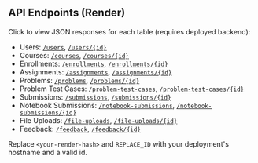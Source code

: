## API Endpoints (Render)

Click to view JSON responses for each table (requires deployed backend):

- Users: [`/users`](https://api-<your-render-hash>.onrender.com/users), [`/users/{id}`](https://api-<your-render-hash>.onrender.com/users/REPLACE_ID)
- Courses: [`/courses`](https://api-<your-render-hash>.onrender.com/courses), [`/courses/{id}`](https://api-<your-render-hash>.onrender.com/courses/REPLACE_ID)
- Enrollments: [`/enrollments`](https://api-<your-render-hash>.onrender.com/enrollments), [`/enrollments/{id}`](https://api-<your-render-hash>.onrender.com/enrollments/REPLACE_ID)
- Assignments: [`/assignments`](https://api-<your-render-hash>.onrender.com/assignments), [`/assignments/{id}`](https://api-<your-render-hash>.onrender.com/assignments/REPLACE_ID)
- Problems: [`/problems`](https://api-<your-render-hash>.onrender.com/problems), [`/problems/{id}`](https://api-<your-render-hash>.onrender.com/problems/REPLACE_ID)
- Problem Test Cases: [`/problem-test-cases`](https://api-<your-render-hash>.onrender.com/problem-test-cases), [`/problem-test-cases/{id}`](https://api-<your-render-hash>.onrender.com/problem-test-cases/REPLACE_ID)
- Submissions: [`/submissions`](https://api-<your-render-hash>.onrender.com/submissions), [`/submissions/{id}`](https://api-<your-render-hash>.onrender.com/submissions/REPLACE_ID)
- Notebook Submissions: [`/notebook-submissions`](https://api-<your-render-hash>.onrender.com/notebook-submissions), [`/notebook-submissions/{id}`](https://api-<your-render-hash>.onrender.com/notebook-submissions/REPLACE_ID)
- File Uploads: [`/file-uploads`](https://api-<your-render-hash>.onrender.com/file-uploads), [`/file-uploads/{id}`](https://api-<your-render-hash>.onrender.com/file-uploads/REPLACE_ID)
- Feedback: [`/feedback`](https://api-<your-render-hash>.onrender.com/feedback), [`/feedback/{id}`](https://api-<your-render-hash>.onrender.com/feedback/REPLACE_ID)

Replace `<your-render-hash>` and `REPLACE_ID` with your deployment's hostname and a valid id.


